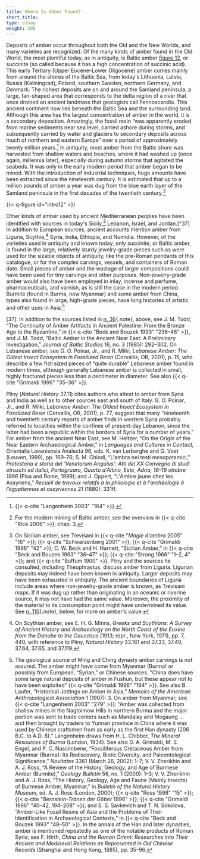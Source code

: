 ```yaml
---
title: Where Is Amber Found?
short_title:
type: essay
weight: 205
---
```


Deposits of amber occur throughout both the Old and the New Worlds, and many varieties are recognized. Of the many kinds of amber found in the Old World, the most plentiful today, as in antiquity, is Baltic amber [figure 12](#intro12), or succinite (so called because it has a high concentration of succinic acid). This early Tertiary (Upper Eocene–Lower Oligocene) amber comes mainly from around the shores of the Baltic Sea, from today's Lithuania, Latvia, Russia (Kaliningrad), Poland, southern Sweden, northern Germany, and Denmark. The richest deposits are on and around the Samland peninsula, a large, fan-shaped area that corresponds to the delta region of a river that once drained an ancient landmass that geologists call Fennoscandia. This ancient continent now lies beneath the Baltic Sea and the surrounding land. Although this area has the largest concentration of amber in the world, it is a secondary deposition. Amazingly, the fossil resin “was apparently eroded from marine sediments near sea level, carried ashore during storms, and subsequently carried by water and glaciers to secondary deposits across much of northern and eastern Europe” over a period of approximately twenty million years.[^34] In antiquity, most amber from the Baltic shore was harvested from shallow waters and beaches, where it had washed up (once again, millennia later), especially during autumn storms that agitated the seabeds. It was only in the early modern period that amber began to be mined. With the introduction of industrial techniques, huge amounts have been extracted since the nineteenth century. It is estimated that up to a million pounds of amber a year was dug from the blue earth layer of the Samland peninsula in the first decades of the twentieth century.[^35]

{{< q-figure id="intro12" >}}

Other kinds of amber used by ancient Mediterranean peoples have been identified with sources in today's Sicily,[^36] Lebanon, Israel, and Jordan.[^37] In addition to European sources, ancient accounts mention amber from Liguria, Scythia,[^38] Syria, India, Ethiopia, and Numidia. However, of the varieties used in antiquity and known today, only succinite, or Baltic amber, is found in the large, relatively sturdy jewelry-grade pieces such as were used for the sizable objects of antiquity, like the pre-Roman pendants of this catalogue, or for the complex carvings, vessels, and containers of Roman date. Small pieces of amber and the wastage of larger compositions could have been used for tiny carvings and other purposes. Non-jewelry-grade amber would also have been employed in inlay, incense and perfume, pharmaceuticals, and varnish, as is still the case in the modern period. Burmite (found in Burma, now Myanmar) and some amber from China, types also found in large, high-grade pieces, have long histories of artistic and other uses in Asia.[^39]

[^34]: {{< q-cite "Langenheim 2003" "164" >}}.

[^35]: For the modern mining of Baltic amber, see the overview in {{< q-cite "Rice 2006" >}}, chap. 3.

[^36]: On Sicilian amber, see Trevisani in {{< q-cite "*Magie d'ambra* 2005" "16" >}}; {{< q-cite "Schwarzenberg 2001" >}}; {{< q-cite "Grimaldi 1996" "42" >}}; C. W. Beck and H. Harnett, “Sicilian Amber,” in {{< q-cite "Beck and Bouzek 1993" "36–47" >}}; {{< q-cite "Strong 1966" "1–2, 4" >}}; and {{< q-cite "Buffum 1900" >}}. Pliny and the sources he consulted, including Theophrastus, discuss amber from Liguria. Ligurian deposits may indeed have been known in antiquity. Larger deposits may have been exhausted in antiquity. The ancient boundaries of Liguria include areas where non-jewelry-grade amber is known, as Trevisani maps. If it was dug up rather than originating in an oceanic or riverine source, it may not have had the same value. Moreover, the proximity of the material to its consumption point might have undermined its value. See [n. 110](#intro-01-fn110){.note}, below, for more on amber's value.

[37]: In addition to the sources listed in [n. 36](#intro-01-fn036){.note}, above, see J. M. Todd, “The Continuity of Amber Artifacts in Ancient Palestine: From the Bronze Age to the Byzantine,” in {{< q-cite "Beck and Bouzek 1993" "236–46" >}}, and J. M. Todd, “Baltic Amber in the Ancient Near East: A Preliminary Investigation,” *Journal of Baltic Studies* 16, no. 3 (1985): 292–302. On Lebanese amber, see G. O. Poinar, Jr., and R. Milki, *Lebanese Amber: The Oldest Insect Ecosystem in Fossilized Resin* (Corvallis, OR, 2001), p. 15, who describe a few fist-sized pieces of “quite durable” Lebanese amber found in modern times, although generally Lebanese amber is collected in small, highly fractured pieces less than a centimeter in diameter. See also {{< q-cite "Grimaldi 1996" "35–36" >}}.

[^38]: On Scythian amber, see E. H. G. Minns, *Greeks and Scythians: A Survey of Ancient History and Archaeology on the North Coast of the Euxine from the Danube to the Caucasus* (1913; repr., New York, 1971), pp. 7, 440, with reference to Pliny, *Natural History* 33.161 and 37.33, 37.40, 37.64, 37.65, and 37.119.

[^39]: The geological source of Ming and Ching dynasty amber carvings is not assured. The amber might have come from Myanmar (Burma) or possibly from European, “Syrian,” or Chinese sources. “China does have some large natural deposits of amber in Fushun, but these appear not to have been exploited” {{< q-cite "Grimaldi 1996" "194" >}}. See also B. Laufer, “Historical Jottings on Amber in Asia,” *Memoirs of the American Anthropological Association* 1 (1907): 3. On amber from Myanmar, see {{< q-cite "Langenheim 2003" "279" >}}: “Amber was collected from shallow mines in the Nagtoimow Hills in northern Burma and the major portion was sent to trade centers such as Mandalay and Mogaung … and then brought by traders to Yunnan province in China where it was used by Chinese craftsmen from as early as the first Han dynasty (206 B.C. to A.D. 8).” Langenheim draws from H. L. Chibber, *The Mineral Resources of Burma* (London, 1934). See also D. A. Grimaldi, M. S. Engel, and P. C. Nascimbene, “Fossiliferous Cretaceous Amber from Myanmar (Burma): Its Rediscovery, Biotic Diversity, and Paleontological Significance,” *Novitates* 3361 (March 26, 2002): 1–7; V. V. Zherikhin and A. J. Ross, “A Review of the History, Geology, and Age of Burmese Amber (Burmite),” *Geology Bulletin* 56, no. 1 (2000): 1–3; V. V. Zherikhin and A. J. Ross, “The History, Geology, Age and Fauna (Mainly Insects) of Burmese Amber, Myanmar,” in *Bulletin of the Natural History Museum,* ed. A. J. Ross (London, 2000); {{< q-cite "Ross 1998" "15" >}}; {{< q-cite "*Bernstein-Tränen der Götter* 1996" >}}; {{< q-cite "Grimaldi 1996" "40–42, 194–208" >}}; and S. S. Savkevich and T. N. Sokolova, “Amber-Like Fossil Resins of Asia and the Problems of Their Identification in Archaeological Contexts,” in {{< q-cite "Beck and Bouzek 1993" "48–50" >}}. In the annals of the Han and later dynasties, amber is mentioned repeatedly as one of the notable products of Roman Syria; see F. Hirth, *China and the Roman Orient: Researches into Their Ancient and Mediaeval Relations as Represented in Old Chinese Records* (Shanghai and Hong Kong, 1885), pp. 35–96.

Pliny (*Natural History* 37.11) cites authors who attest to amber from Syria and India as well as to other sources east and south of Italy. G. O. Poinar, Jr., and R. Milki, *Lebanese Amber: The Oldest Insect Ecosystem in Fossilized Resin* (Corvallis, OR, 2001), p. 77, suggest that many “nineteenth and twentieth century reports of amber finds in western Syria probably referred to localities within the confines of present-day Lebanon, since the latter had been a republic within the borders of Syria for a number of years.” For amber from the ancient Near East, see M. Heltzer, “On the Origin of the Near Eastern Archaeological Amber,” in *Languages and Cultures in Contact,* Orientalia Lovaniensia Analecta 96, eds. K. van Lerberghe and G. Voet (Leuven, 1999), pp. 169–76; S. M. Chiodi, “L'ambra nei testi mesopotamici,” *Protostoria e storia del ‘Venetorum Angulus': Atti del XX Convegno di studi etruschi ed italici, Portogruaro, Quarto d'Altino, Este, Adria, 16–19 ottobre 1996* (Pisa and Rome, 1999); and J. Oppert, “L'Ambre jaune chez les Assyriens,” *Recueil de travaux relatifs à la philologie et à l'archéologie à l’égyptiennes et assyriennes* 21 (1880): 331ff.
